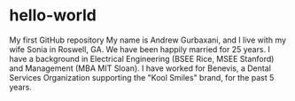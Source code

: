 # hello-world
My first GitHub repository
My name is Andrew Gurbaxani, and I live with my wife Sonia in Roswell, GA. We have been happily married for 25 years. I have a background in Electrical Engineering (BSEE Rice, MSEE Stanford) and Management (MBA MIT Sloan). I have worked for Benevis, a Dental Services Organization supporting the "Kool Smiles" brand, for the past 5 years.
